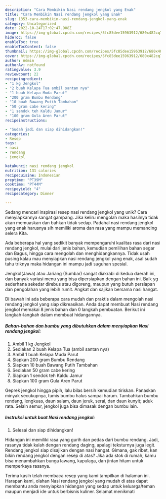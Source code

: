 ```yaml
---
description: "Cara Membikin Nasi rendang jengkol yang Enak"
title: "Cara Membikin Nasi rendang jengkol yang Enak"
slug: 1353-cara-membikin-nasi-rendang-jengkol-yang-enak
category: Uncategorized
date: 2022-10-24T17:02:47.908Z
image: https://img-global.cpcdn.com/recipes/5fc85dee15963912/680x482cq70/nasi-rendang-jengkol-foto-resep-utama.jpg
hideToc: false
enableToc: true
enableTocContent: false
thumbnail: https://img-global.cpcdn.com/recipes/5fc85dee15963912/680x482cq70/nasi-rendang-jengkol-foto-resep-utama.jpg
cover: https://img-global.cpcdn.com/recipes/5fc85dee15963912/680x482cq70/nasi-rendang-jengkol-foto-resep-utama.jpg
author: Admin
authorAv: notfound
ratingvalue: 3.9
reviewcount: 22
recipeingredient:
- "1 kg Jengkol"
- "2 buah Kelapa Tua ambil santan nya"
- "1 buah Kelapa Muda Parut"
- "200 gram Bumbu Rendang"
- "10 buah Bawang Putih Tambahan"
- "50 gram cabe kering"
- "1 sendok teh Kaldu Jamur"
- "100 gram Gula Aren Parut"
recipeinstructions:

- "Sudah jadi dan siap dihidangkan!"
categories:
- Resep
tags:
- nasi
- rendang
- jengkol

katakunci: nasi rendang jengkol 
nutrition: 131 calories
recipecuisine: Indonesian
preptime: "PT39M"
cooktime: "PT44M"
recipeyield: "4"
recipecategory: Dinner

---
```





Sedang mencari inspirasi resep nasi rendang jengkol yang unik? Cara menyiapkannya sangat gampang. Jika keliru mengolah maka hasilnya tidak akan memuaskan dan bahkan tidak sedap. Padahal nasi rendang jengkol yang enak harusnya sih memiliki aroma dan rasa yang mampu memancing selera Kita.





Ada beberapa hal yang sedikit banyak mempengaruhi kualitas rasa dari nasi rendang jengkol, mulai dari jenis bahan, kemudian pemilihan bahan segar dan Bagus, hingga cara mengolah dan menghidangkannya. Tidak usah pusing kalau mau menyiapkan nasi rendang jengkol yang enak,      asal sudah tahu triknya maka hidangan ini mampu jadi suguhan spesial.














Jengkol(Jawa) atau Jariang (Sumbar) sangat diakrabi di kedua daerah ini, dan banyak variasi menu yang bisa dipersiapkan dengan bahan ini. Baik yg sederhana sekedar direbus atau digoreng, maupun yang butuh persiapan dan pengolahan yang lebih rumit. Angkat dan sajikan bersama nasi hangat.






Di bawah ini ada beberapa cara mudah dan praktis dalam mengolah nasi rendang jengkol yang siap dikreasikan. Anda dapat membuat Nasi rendang jengkol memakai 8 jenis bahan dan 0 langkah pembuatan. Berikut ini langkah-langkah dalam membuat hidangannya.

<!--inarticleads1-->

##### Bahan-bahan dan bumbu yang dibutuhkan dalam menyiapkan Nasi rendang jengkol:

1. Ambil 1 kg Jengkol
1. Sediakan 2 buah Kelapa Tua (ambil santan nya)
1. Ambil 1 buah Kelapa Muda Parut
1. Siapkan 200 gram Bumbu Rendang
1. Siapkan 10 buah Bawang Putih Tambahan
1. Sediakan 50 gram cabe kering
1. Siapkan 1 sendok teh Kaldu Jamur
1. Siapkan 100 gram Gula Aren Parut


Geprek jengkol hingga pipih, lalu bilas bersih kemudian tiriskan. Panaskan minyak secukupnya, tumis bumbu halus sampai harum. Tambahkan bumbu rendang, lengkuas, daun salam, daun jeruk, serai, dan daun kunyit; aduk rata. Selain semur, jengkol juga bisa dimasak dengan bumbu lain. 

<!--inarticleads2-->

##### Instruksi untuk buat Nasi rendang jengkol:


1. Selesai dan siap dihidangkan!

Hidangan ini memiliki rasa yang gurih dan pedas dari bumbu rendang. Jadi, rasanya tidak kalah dengan rendang daging, apalagi teksturnya juga legit. Rendang jengkol siap disajikan dengan nasi hangat. Gimana, gak ribet, kan bikin rendang jengkol dengan resep di atas? Jika ada stok di rumah, kamu bisa menambahkan bunga lawang, kapulaga, dan jintan hitam untuk memperkaya rasanya. 

Terima kasih telah membaca resep yang kami tampilkan di halaman ini. Harapan kami, olahan Nasi rendang jengkol yang mudah di atas dapat membantu anda menyiapkan hidangan yang sedap untuk keluarga/teman maupun menjadi ide untuk berbisnis kuliner. Selamat menikmati
